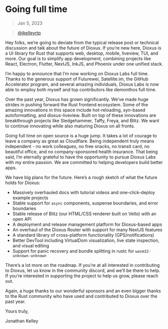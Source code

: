 # Going full time

> Jan 5, 2023

> [@jkelleyrtp](https://github.com/jkelleyrtp)


Hey folks, we’re going to deviate from the typical release post or technical discussion and talk about the future of Dioxus. If you’re new here, Dioxus is a UI library for Rust that supports web, desktop, mobile, liveview, TUI, and more. Our goal is to simplify app development, combining projects like React, Electron, Flutter, NextJS, InkJS, and Phoenix under one unified stack.

I’m happy to announce that I’m now working on Dioxus Labs full time. Thanks to the generous support of Futurewei, Satellite.im, the GitHub Accelerator program, and several amazing individuals, Dioxus Labs is now able to employ both myself and top contributors like demonthos full time.

Over the past year, Dioxus has grown significantly. We’ve made huge strides in pushing forward the Rust frontend ecosystem. Some of the amazing innovations in this space include hot-reloading, syn-based autoformatting, and dioxus-liveview. Built on top of these innovations are breakthrough projects like Sledgehammer, Taffy, Freya, and Blitz. We want to continue innovating while also maturing Dioxus on all fronts.

Going full time on open source is a huge jump. It takes a lot of courage to leave a company as great as Cloudflare. Being independent truly means independent - no work colleagues, no free snacks, no transit card, no beautiful office, and no company-sponsored health insurance. That being said, I’m eternally grateful to have the opportunity to pursue Dioxus Labs with my entire passion. We are committed to helping developers build better apps.

We have big plans for the future. Here’s a rough sketch of what the future holds for Dioxus:

- Massively overhauled docs with tutorial videos and one-click-deploy example projects
- Stable support for `async` components, suspense boundaries, and error boundaries
- Stable release of Blitz (our HTML/CSS renderer built on Vello) with an open API
- A deployment and release management platform for Dioxus-based apps
- An overhaul of the Dioxus Router with support for many NextJS features
- A standard library of cross-platform functionality (GPS/notifications)
- Better DevTool including VirtualDom visualization, live state inspection, and visual editing
- Support for panic recovery and bundle splitting in rustc for `wasm32-unknown-unknown`

There’s a lot more on the roadmap. If you’re at all interested in contributing to Dioxus, let us know in the community discord, and we’ll be there to help. If you’re interested in supporting the project to help us grow, please reach out.

Again, a huge thanks to our wonderful sponsors and an even bigger thanks to the Rust community who have used and contributed to Dioxus over the past year.

Yours truly,

Jonathan Kelley
